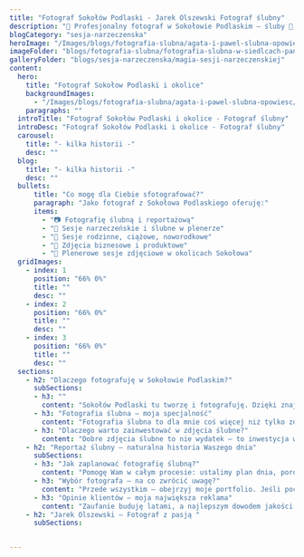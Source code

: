 ```yaml
---
title: "Fotograf Sokołów Podlaski - Jarek Olszewski Fotograf ślubny"
description: "📸 Profesjonalny fotograf w Sokołowie Podlaskim – śluby 💍, rodzina. Uchwyć emocje, zachowaj wspomnienia! Sprawdź ofertę i wolne terminy 📅."
blogCategory: "sesja-narzeczenska"
heroImage: "/Images/blogs/fotografia-slubna/agata-i-pawel-slubna-opowiesc/180_agata-i-pawel-wesele-zajazd-chodowiak-siedlce-jarek-olszewski-fotografia.webp"
imageFolder: "blogs/fotografia-slubna/fotografia-slubna-w-siedlcach-panderoza"
galleryFolder: "blogs/sesja-narzeczenska/magia-sesji-narzeczenskiej"
content:
  hero:
    title: "Fotograf Sokołow Podlaski i okolice"
    backgroundImages:
      - "/Images/blogs/fotografia-slubna/agata-i-pawel-slubna-opowiesc/180_agata-i-pawel-wesele-zajazd-chodowiak-siedlce-jarek-olszewski-fotografia.webp"
    paragraphs: ""
  introTitle: "Fotograf Sokołów Podlaski i okolice - Fotograf ślubny"
  introDesc: "Fotograf Sokołów Podlaski i okolice - Fotograf ślubny"
  carousel:
    title: "- kilka historii -"
    desc: ""
  blog:
    title: "- kilka historii -"
    desc: ""
  bullets:
      title: "Co mogę dla Ciebie sfotografować?"
      paragraph: "Jako fotograf z Sokołowa Podlaskiego oferuję:"
      items:
        - "📷 Fotografię ślubną i reportażową"
        - "💍 Sesje narzeczeńskie i ślubne w plenerze"
        - "👶 Sesje rodzinne, ciążowe, noworodkowe"
        - "💼 Zdjęcia biznesowe i produktowe"
        - "🌳 Plenerowe sesje zdjęciowe w okolicach Sokołowa"
  gridImages:
    - index: 1
      position: "66% 0%"
      title: ""
      desc: ""
    - index: 2
      position: "66% 0%"
      title: ""
      desc: ""
    - index: 3
      position: "66% 0%"
      title: ""
      desc: ""
  sections:
    - h2: "Dlaczego fotografuję w Sokołowie Podlaskim?"
      subSections:
      - h3: ""
        content: "Sokołów Podlaski tu tworzę i fotografuję. Dzięki znajomości lokalnych zakątków wiem, jak pokazać to, co najpiękniejsze. Jako fotograf, dbam o każdy detal – od kontaktu, przez sesję, aż po oddanie gotowych zdjęć. Tworzę fotografie z sercem i zawsze indywidualnie podchodzę do każdej sesji."
      - h3: "Fotografia ślubna – moja specjalność"
        content: "Fotografia ślubna to dla mnie coś więcej niż tylko zdjęcia – to emocje, gesty, spojrzenia. Wiem, jak ważny to dzień i dokładam wszelkich starań, by każda para otrzymała pamiątkę, do której będzie wracać przez całe życie. Od przygotowań po ostatni taniec – uchwycę każdy ważny moment w formie pięknego reportażu ślubnego."
      - h3: "Dlaczego warto zainwestować w zdjęcia ślubne?"
        content: "Dobre zdjęcia ślubne to nie wydatek – to inwestycja w emocje i wspomnienia. Uchwycone momenty radości, wzruszenia czy śmiechu będą wracać do Was po latach. Zadbam, by Wasza historia była sfotografowana w sposób spójny, artystyczny i pełen serca."
    - h2: "Reportaż ślubny – naturalna historia Waszego dnia"
      subSections:
      - h3: "Jak zaplanować fotografię ślubną?"
        content: "Pomogę Wam w całym procesie: ustalimy plan dnia, porozmawiamy o stylu zdjęć, dobierzemy odpowiednie miejsce na sesję i dopasujemy cały plan do Waszego charakteru. Możecie liczyć na moje doświadczenie i pełne zaangażowanie."
      - h3: "Wybór fotografa – na co zwrócić uwagę?"
        content: "Przede wszystkim – obejrzyj moje portfolio. Jeśli poczujesz, że te zdjęcia do Ciebie przemawiają – to może być znak, że nadajemy na tych samych falach. Zawsze zachęcam też do kontaktu – chętnie porozmawiam i rozwieję wszystkie wątpliwości."
      - h3: "Opinie klientów – moja największa reklama"
        content: "Zaufanie buduję latami, a najlepszym dowodem jakości mojej pracy są opinie par, rodzin i firm, z którymi współpracowałem. Często słyszę, że zdjęcia przerosły oczekiwania – i to największy komplement, jaki mogę dostać jako fotograf."
    - h2: "Jarek Olszewski – Fotograf z pasją "
      subSections:


---
```


